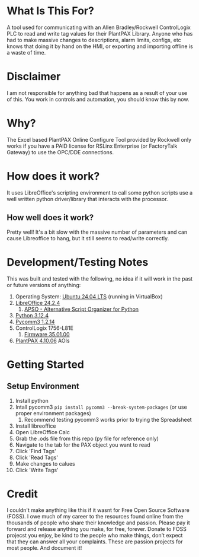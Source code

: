 # What Is This For?
A tool used for communicating with an Allen Bradley/Rockwell ControlLogix PLC to read and write tag values for their PlantPAX Library. Anyone who has had to make massive changes to descriptions, alarm limits, configs, etc knows that doing it by hand on the HMI, or exporting and importing offline is a waste of time. 

# Disclaimer
I am not responsible for anything bad that happens as a result of your use of this. You work in controls and automation, you should know this by now. 

# Why?
The Excel based PlantPAX Online Configure Tool provided by Rockwell only works if you have a PAID license for RSLinx Enterprise (or FactoryTalk Gateway) to use the OPC/DDE connections. 

# How does it work?
It uses LibreOffice's scripting environment to call some python scripts use a well written python driver/library that interacts with the processor. 

## How well does it work?
Pretty well! It's a bit slow with the massive number of parameters and can cause Libreoffice to hang, but it still seems to read/write correctly. 


# Development/Testing Notes
This was built and tested with the following, no idea if it will work in the past or future versions of anything:
   1. Operating System: [Ubuntu 24.04 LTS](https://releases.ubuntu.com/) (running in VirtualBox)
   1. [LibreOffice 24.2.4](https://www.libreoffice.org/download/release-notes/)
      1. [APSO - Alternative Script Organizer for Python](https://extensions.libreoffice.org/en/extensions/show/apso-alternative-script-organizer-for-python)
   2. [Python 3.12.4](https://www.python.org/download/releases/)
   3. [Pycomm3 1.2.14](https://docs.pycomm3.dev/en/latest/)
   4. ControlLogix 1756-L81E
      1. [Firmware 35.01.00](https://compatibility.rockwellautomation.com/Pages/ProductReplacement.aspx?crumb=101&restore=1&vid=55729)
   5. [PlantPAX 4.10.06](https://compatibility.rockwellautomation.com/Pages/ProductReplacement.aspx?crumb=101&restore=1&vid=55212) AOIs


# Getting Started

## Setup Environment
1. Install python 
2. Intall pycomm3 `pip install pycomm3 --break-system-packages` (or use proper environment packages)
   1. Recommend testing pycomm3 works prior to trying the Spreadsheet
3. Install libreoffice
4. Open LibreOffice Calc
5. Grab the .ods file from this repo (py file for reference only)
6. Navigate to the tab for the PAX object you want to read
7. Click 'Find Tags'
8. Click 'Read Tags'
9. Make changes to calues
10. Click 'Write Tags'


# Credit
I couldn't make anything like this if it wasnt for Free Open Source Software (FOSS). I owe much of my career to the resources found online from the thousands of people who share their knowledge and passion.
Please pay it forward and release anything you make, for free, forever. Donate to FOSS projecst you enjoy, be kind to the people who make things, don't expect that they can answer all your complaints. These are passion projects for most people. And document it!

